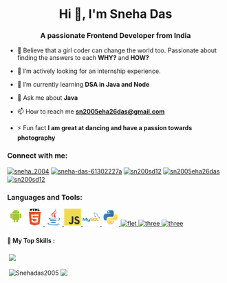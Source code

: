 <h1 align="center">Hi 👋, I'm Sneha Das</h1>
<h3 align="center">A passionate Frontend Developer from India</h3>

- 🧩 Believe that a girl coder can change the world too. Passionate about finding the answers to each **WHY?** and **HOW?**  

- 🔭 I’m actively looking for an internship experience. 

- 🌱 I’m currently learning **DSA in Java and Node**

- 💬 Ask me about **Java**

- 📫 How to reach me **sn2005eha26das@gmail.com**

- ⚡ Fun fact **I am great at dancing and have a passion towards photography**

<h3 align="left">Connect with me:</h3>
<p align="left">
<a href="https://dev.to/sneha_2004" target="blank"><img align="center" src="https://raw.githubusercontent.com/rahuldkjain/github-profile-readme-generator/master/src/images/icons/Social/devto.svg" alt="sneha_2004" height="30" width="40" /></a>
<a href="https://linkedin.com/in/sneha-das-61302227a" target="blank"><img align="center" src="https://raw.githubusercontent.com/rahuldkjain/github-profile-readme-generator/master/src/images/icons/Social/linked-in-alt.svg" alt="sneha-das-61302227a" height="30" width="40" /></a>
<a href="https://instagram.com/sn200sd12" target="blank"><img align="center" src="https://raw.githubusercontent.com/rahuldkjain/github-profile-readme-generator/master/src/images/icons/Social/instagram.svg" alt="sn200sd12" height="30" width="40" /></a>
<a href="https://www.hackerrank.com/sn2005eha26das" target="blank"><img align="center" src="https://raw.githubusercontent.com/rahuldkjain/github-profile-readme-generator/master/src/images/icons/Social/hackerrank.svg" alt="sn2005eha26das" height="30" width="40" /></a>
<a href="https://www.leetcode.com/sn200sd12" target="blank"><img align="center" src="https://raw.githubusercontent.com/rahuldkjain/github-profile-readme-generator/master/src/images/icons/Social/leet-code.svg" alt="sn200sd12" height="30" width="40" /></a>
</p>

<h3 align="left">Languages and Tools:</h3>
<p align="left"> <a href="https://developer.android.com" target="_blank" rel="noreferrer"> <img src="https://raw.githubusercontent.com/devicons/devicon/master/icons/android/android-original-wordmark.svg" alt="android" width="40" height="40"/></a> <a href="https://www.w3.org/html/" target="_blank" rel="noreferrer"> <img src="https://raw.githubusercontent.com/devicons/devicon/master/icons/html5/html5-original-wordmark.svg" alt="html5" width="40" height="40"/> </a> <a href="https://www.java.com" target="_blank" rel="noreferrer"> <img src="https://raw.githubusercontent.com/devicons/devicon/master/icons/java/java-original.svg" alt="java" width="40" height="40"/> </a> <a href="https://developer.mozilla.org/en-US/docs/Web/JavaScript" target="_blank" rel="noreferrer"> <img src="https://raw.githubusercontent.com/devicons/devicon/master/icons/javascript/javascript-original.svg" alt="javascript" width="40" height="40"/> </a> <a href="https://www.mysql.com/" target="_blank" rel="noreferrer"> <img src="https://raw.githubusercontent.com/devicons/devicon/master/icons/mysql/mysql-original-wordmark.svg" alt="mysql" width="40" height="40"/> </a> <a href="https://www.python.org" target="_blank" rel="noreferrer"> <img src="https://raw.githubusercontent.com/devicons/devicon/master/icons/python/python-original.svg" alt="python" width="40" height="40"/> </a> <a href="https://flet.dev/" target="_blank" rel="noreferrer"> <img src="https://avatars.githubusercontent.com/u/102273996?s=200&v=4" alt="flet" width="40" height="40"/> </a> <a> <a href="https://threejs.org/" target="_blank" rel="noreferrer"> <img src="https://encrypted-tbn0.gstatic.com/images?q=tbn:ANd9GcRhUyPLMCrdBvL7byu5KkMnOssbQigrkiRxZw&s" alt="three" width="40" height="40"/> </a> <a> <a> <a href="https://tailwindcss.com/" target="_blank" rel="noreferrer"> <img src="https://encrypted-tbn0.gstatic.com/images?q=tbn:ANd9GcSVgHWDyjwN9qZsPChFzc5PRfOOOqbfgXqR3w&s" alt="three" width="40" height="40"/> </a></p>

###

<h4 align="left"> 🎯  My Top Skills :</h3>

###

&nbsp;![](https://komarev.com/ghpvc/?username=Snehadas2005&color=brightgreen)
<p>&nbsp;<img align="center" src="https://github-readme-stats.vercel.app/api?username=Snehadas2005&show_icons=true&locale=en" alt="Snehadas2005" />
<img align="center" src="https://github-readme-stats.vercel.app/api/top-langs/?username=Snehadas2005&layout=compact&hide_border=true&&langs_count=10&show_icons=true&theme=transparent" />
</p>

###


